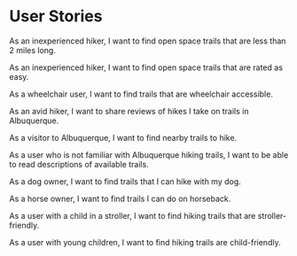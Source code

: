 User Stories
============

As an inexperienced hiker, I want to find open space trails that are less than 2 miles long.

As an inexperienced hiker, I want to find open space trails that are rated as easy.

As a wheelchair user, I want to find trails that are wheelchair accessible.

As an avid hiker, I want to share reviews of hikes I take on trails in Albuquerque.

As a visitor to Albuquerque, I want to find nearby trails to hike.

As a user who is not familiar with Albuquerque hiking trails, I want to be able to read descriptions of available trails.

As a dog owner, I want to find trails that I can hike with my dog.

As a horse owner, I want to find trails I can do on horseback.

As a user with a child in a stroller, I want to find hiking trails that are stroller-friendly.

As a user with young children, I want to find hiking trails are child-friendly.
